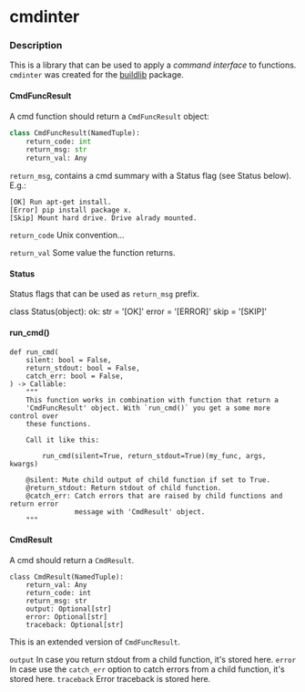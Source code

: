 # cmdinter

### Description

This is a library that can be used to apply a *command interface* to functions.
`cmdinter` was created for the [buildlib](https://pypi.python.org/pypi/buildlib) 
package.

#### CmdFuncResult

A cmd function should return a `CmdFuncResult` object:

```python
class CmdFuncResult(NamedTuple):
    return_code: int
    return_msg: str
    return_val: Any
```

`return_msg`, contains a cmd summary with a Status flag (see Status below).
E.g.:

    [OK] Run apt-get install.
    [Error] pip install package x.
    [Skip] Mount hard drive. Drive alrady mounted.

`return_code` Unix convention...

`return_val` Some value the function returns.

#### Status

Status flags that can be used as `return_msg` prefix. 

class Status(object):
    ok: str = '[OK]'
    error = '[ERROR]'
    skip = '[SKIP]'

#### run_cmd()


    def run_cmd(
        silent: bool = False,
        return_stdout: bool = False,
        catch_err: bool = False,
    ) -> Callable:
        """
        This function works in combination with function that return a 
        'CmdFuncResult' object. With `run_cmd()` you get a some more control over
        these functions.
        
        Call it like this:
        
            run_cmd(silent=True, return_stdout=True)(my_func, args, kwargs)
        
        @silent: Mute child output of child function if set to True.
        @return_stdout: Return stdout of child function.
        @catch_err: Catch errors that are raised by child functions and return error
                    message with 'CmdResult' object.
        """
 

#### CmdResult

A cmd should return a `CmdResult`.

    class CmdResult(NamedTuple):
        return_val: Any
        return_code: int
        return_msg: str
        output: Optional[str]
        error: Optional[str]
        traceback: Optional[str]

This is an extended version of `CmdFuncResult`.

`output` In case you return stdout from a child function, it's stored here.
`error` In case use the `catch_err` option to catch errors from a child function, it's stored here.
`traceback` Error traceback is stored here.


